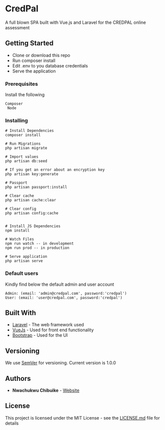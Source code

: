 # CredPal

A full blown SPA built with Vue.js and Laravel for the CREDPAL online assessment

## Getting Started

-   Clone or download this repo
-   Run composer install
-   Edit .env to you database credentials
-   Serve the application

### Prerequisites

Install the following

```
Composer
 Node

```

### Installing

```
# Install Dependencies
composer install

# Run Migrations
php artisan migrate

# Import values
php artisan db:seed

# If you get an error about an encryption key
php artisan key:generate

# Passport
php artisan passport:install

# Clear cache
php artisan cache:clear

# Clear config
php artisan config:cache


# Install JS Dependencies
npm install

# Watch Files
npm run watch -- in development
npm run prod -- in production

# Serve application
php artisan serve

```

### Default users

Kindly find below the default admin and user account

```
Admin: (email: 'admin@credpal.com', password:'credpal')
User: (email: 'user@credpal.com', password:'credpal')

```

## Built With

-   [Laravel](https://laravel.com/) - The web framework used
-   [VueJs](https://vuejs.org/) - Used for front end functionality
-   [Bootstrap](https://getbootstrap.com/) - Used for the UI

## Versioning

We use [SemVer](http://semver.org/) for versioning. Current version is 1.0.0

## Authors

-   **Nwachukwu Chibuike** - [Website](https://chibuikenwa.com)

## License

This project is licensed under the MIT License - see the [LICENSE.md](LICENSE) file for details
